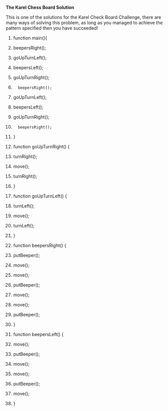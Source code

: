 **The Karel Chess Board Solution**

This is one of the solutions for the Karel Check Board Challenge, there are many ways of solving this problem, as long as you managed to achieve the pattern specified then you have succeeded!

1. function main(){
2.    beepersRight();
3.    goUpTurnLeft();
4.    beepersLeft();
5.    goUpTurnRight();
6.       beepersRight();
7.    goUpTurnLeft();
8.    beepersLeft();
9.    goUpTurnRight();
10.       beepersRight();
11. }

13. function goUpTurnRight() {
14.    turnRight();
15.    move();
16.    turnRight();
17. }

19. function goUpTurnLeft() {
20.    turnLeft();
21.    move();
22.    turnLeft();
23. }

25. function beepersRight() {
26.    putBeeper();
27.    move();
28.    move();
29.    putBeeper();
30.    move();
31.    move();
32.    putBeeper();  
33. }

35. function beepersLeft() {
36.    move();
37.    putBeeper();
38.    move();
39.    move();
40.    putBeeper();
41.    move();
42. }